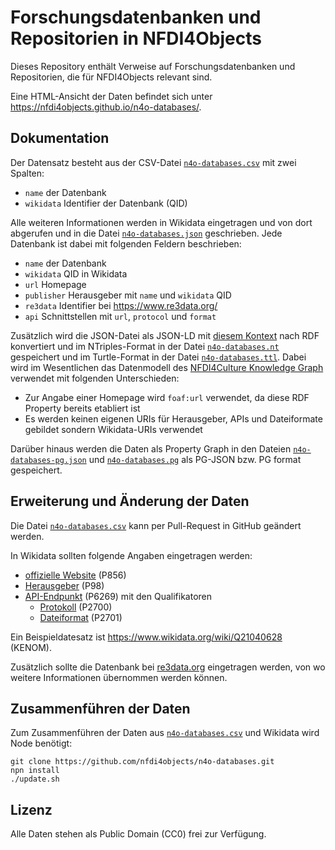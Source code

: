 # Forschungsdatenbanken und Repositorien in NFDI4Objects

Dieses Repository enthält Verweise auf Forschungsdatenbanken und Repositorien, die für NFDI4Objects relevant sind.

Eine HTML-Ansicht der Daten befindet sich unter <https://nfdi4objects.github.io/n4o-databases/>.

## Dokumentation

Der Datensatz besteht aus der CSV-Datei [`n4o-databases.csv`] mit zwei Spalten:

- `name` der Datenbank
- `wikidata` Identifier der Datenbank (QID)

Alle weiteren Informationen werden in Wikidata eingetragen und von dort abgerufen und in die Datei [`n4o-databases.json`] geschrieben. Jede Datenbank ist dabei mit folgenden Feldern beschrieben:

- `name` der Datenbank
- `wikidata` QID in Wikidata
- `url`  Homepage
- `publisher` Herausgeber mit `name` und `wikidata` QID
- `re3data` Identifier bei <https://www.re3data.org/>
- `api` Schnittstellen mit `url`, `protocol` und `format`

Zusätzlich wird die JSON-Datei als JSON-LD mit [diesem Kontext](context.json)
nach RDF konvertiert und im NTriples-Format in der Datei [`n4o-databases.nt`]
gespeichert und im Turtle-Format in der Datei [`n4o-databases.ttl`].
Dabei wird im Wesentlichen das Datenmodell des [NFDI4Culture
Knowledge Graph](https://nfdi4culture.de/de/dienste/details/culture-knowledge-graph.html)
verwendet mit folgenden Unterschieden:

- Zur Angabe einer Homepage wird `foaf:url` verwendet, da diese RDF Property bereits etabliert ist
- Es werden keinen eigenen URIs für Herausgeber, APIs und Dateiformate gebildet sondern Wikidata-URIs verwendet

Darüber hinaus werden die Daten als Property Graph in den Dateien [`n4o-databases-pg.json`] und [`n4o-databases.pg`] als PG-JSON bzw. PG format gespeichert.

## Erweiterung und Änderung der Daten

Die Datei [`n4o-databases.csv`] kann per Pull-Request in GitHub geändert werden.

In Wikidata sollten folgende Angaben eingetragen werden:

- [offizielle Website](https://www.wikidata.org/wiki/Property:P856) (P856)
- [Herausgeber](https://www.wikidata.org/wiki/Property:P98) (P98)
- [API-Endpunkt](https://www.wikidata.org/wiki/Property:P6269) (P6269) mit den Qualifikatoren
  - [Protokoll](https://www.wikidata.org/wiki/Property:P2700) (P2700)
  - [Dateiformat](https://www.wikidata.org/wiki/Q1249973) (P2701)

Ein Beispieldatesatz ist <https://www.wikidata.org/wiki/Q21040628> (KENOM).

Zusätzlich sollte die Datenbank bei <a href="https://www.re3data.org/">re3data.org</a> eingetragen werden,
von wo weitere Informationen übernommen werden können.

## Zusammenführen der Daten

Zum Zusammenführen der Daten aus [`n4o-databases.csv`] und Wikidata wird Node benötigt:

    git clone https://github.com/nfdi4objects/n4o-databases.git
    npn install
    ./update.sh

## Lizenz

Alle Daten stehen als Public Domain (CC0) frei zur Verfügung. 

[`n4o-databases.csv`]: n4o-databases.csv
[`n4o-databases.json`]: n4o-databases.json
[`n4o-databases.nt`]: n4o-databases.nt
[`n4o-databases.ttl`]: n4o-databases.ttl
[`n4o-databases-pg.json`]: n4o-databases-pg.json
[`n4o-databases.pg`]: n4o-databases.pg
